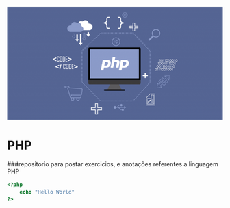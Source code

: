 ![PHP](./assets/php_image.png)

# PHP

###repositorio para postar exercicios, e anotações referentes a linguagem PHP

```php
<?php
    echo "Hello World"
?>
```
